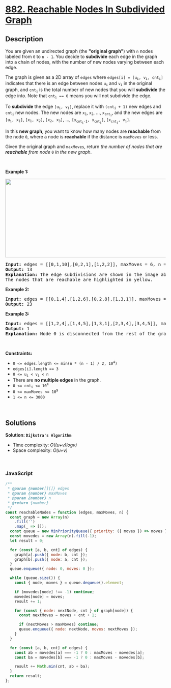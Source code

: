 # [882. Reachable Nodes In Subdivided Graph](https://leetcode.com/problems/reachable-nodes-in-subdivided-graph)

## Description

<div class="elfjS" data-track-load="description_content"><p>You are given an undirected graph (the <strong>"original graph"</strong>) with <code>n</code> nodes labeled from <code>0</code> to <code>n - 1</code>. You decide to <strong>subdivide</strong> each edge in the graph into a chain of nodes, with the number of new nodes varying between each edge.</p>

<p>The graph is given as a 2D array of <code>edges</code> where <code>edges[i] = [u<sub>i</sub>, v<sub>i</sub>, cnt<sub>i</sub>]</code> indicates that there is an edge between nodes <code>u<sub>i</sub></code> and <code>v<sub>i</sub></code> in the original graph, and <code>cnt<sub>i</sub></code> is the total number of new nodes that you will <strong>subdivide</strong> the edge into. Note that <code>cnt<sub>i</sub> == 0</code> means you will not subdivide the edge.</p>

<p>To <strong>subdivide</strong> the edge <code>[u<sub>i</sub>, v<sub>i</sub>]</code>, replace it with <code>(cnt<sub>i</sub> + 1)</code> new edges and <code>cnt<sub>i</sub></code> new nodes. The new nodes are <code>x<sub>1</sub></code>, <code>x<sub>2</sub></code>, ..., <code>x<sub>cnt<sub>i</sub></sub></code>, and the new edges are <code>[u<sub>i</sub>, x<sub>1</sub>]</code>, <code>[x<sub>1</sub>, x<sub>2</sub>]</code>, <code>[x<sub>2</sub>, x<sub>3</sub>]</code>, ..., <code>[x<sub>cnt<sub>i</sub>-1</sub>, x<sub>cnt<sub>i</sub></sub>]</code>, <code>[x<sub>cnt<sub>i</sub></sub>, v<sub>i</sub>]</code>.</p>

<p>In this <strong>new graph</strong>, you want to know how many nodes are <strong>reachable</strong> from the node <code>0</code>, where a node is <strong>reachable</strong> if the distance is <code>maxMoves</code> or less.</p>

<p>Given the original graph and <code>maxMoves</code>, return <em>the number of nodes that are <strong>reachable</strong> from node </em><code>0</code><em> in the new graph</em>.</p>

<p>&nbsp;</p>
<p><strong class="example">Example 1:</strong></p>
<img alt="" src="https://s3-lc-upload.s3.amazonaws.com/uploads/2018/08/01/origfinal.png" style="width: 600px; height: 247px;">
<pre><strong>Input:</strong> edges = [[0,1,10],[0,2,1],[1,2,2]], maxMoves = 6, n = 3
<strong>Output:</strong> 13
<strong>Explanation:</strong> The edge subdivisions are shown in the image above.
The nodes that are reachable are highlighted in yellow.
</pre>

<p><strong class="example">Example 2:</strong></p>

<pre><strong>Input:</strong> edges = [[0,1,4],[1,2,6],[0,2,8],[1,3,1]], maxMoves = 10, n = 4
<strong>Output:</strong> 23
</pre>

<p><strong class="example">Example 3:</strong></p>

<pre><strong>Input:</strong> edges = [[1,2,4],[1,4,5],[1,3,1],[2,3,4],[3,4,5]], maxMoves = 17, n = 5
<strong>Output:</strong> 1
<strong>Explanation:</strong> Node 0 is disconnected from the rest of the graph, so only node 0 is reachable.
</pre>

<p>&nbsp;</p>
<p><strong>Constraints:</strong></p>

<ul>
	<li><code>0 &lt;= edges.length &lt;= min(n * (n - 1) / 2, 10<sup>4</sup>)</code></li>
	<li><code>edges[i].length == 3</code></li>
	<li><code>0 &lt;= u<sub>i</sub> &lt; v<sub>i</sub> &lt; n</code></li>
	<li>There are <strong>no multiple edges</strong> in the graph.</li>
	<li><code>0 &lt;= cnt<sub>i</sub> &lt;= 10<sup>4</sup></code></li>
	<li><code>0 &lt;= maxMoves &lt;= 10<sup>9</sup></code></li>
	<li><code>1 &lt;= n &lt;= 3000</code></li>
</ul>
</div>

<p>&nbsp;</p>

## Solutions

**Solution: `Dijkstra's Algorithm`**

- Time complexity: <em>O((u+v)logv)</em>
- Space complexity: <em>O(u+v)</em>

<p>&nbsp;</p>

### **JavaScript**

```js
/**
 * @param {number[][]} edges
 * @param {number} maxMoves
 * @param {number} n
 * @return {number}
 */
const reachableNodes = function (edges, maxMoves, n) {
  const graph = new Array(n)
    .fill('')
    .map(_ => []);
  const queue = new MinPriorityQueue({ priority: ({ moves }) => moves });
  const movedes = new Array(n).fill(-1);
  let result = 0;

  for (const [a, b, cnt] of edges) {
    graph[a].push({ node: b, cnt });
    graph[b].push({ node: a, cnt });
  }
  queue.enqueue({ node: 0, moves: 0 });

  while (queue.size()) {
    const { node, moves } = queue.dequeue().element;

    if (movedes[node] !== -1) continue;
    movedes[node] = moves;
    result += 1;

    for (const { node: nextNode, cnt } of graph[node]) {
      const nextMoves = moves + cnt + 1;

      if (nextMoves > maxMoves) continue;
      queue.enqueue({ node: nextNode, moves: nextMoves });
    }
  }

  for (const [a, b, cnt] of edges) {
    const ab = movedes[a] === -1 ? 0 : maxMoves - movedes[a];
    const ba = movedes[b] === -1 ? 0 : maxMoves - movedes[b];

    result += Math.min(cnt, ab + ba);
  }
  return result;
};
```
